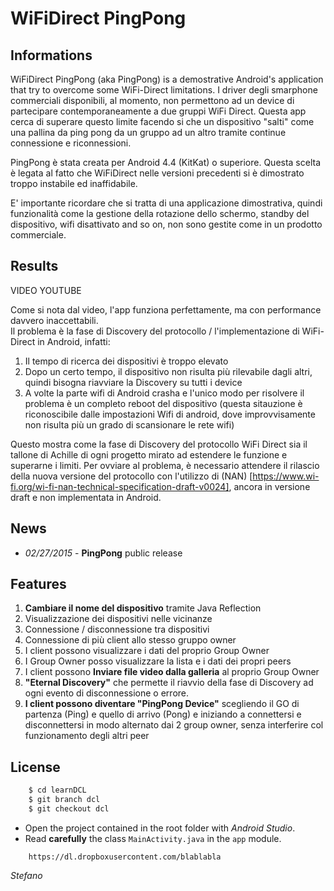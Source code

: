 # WiFiDirect PingPong

## Informations
WiFiDirect PingPong (aka PingPong) is a demostrative Android's application that try to overcome some WiFi-Direct limitations.
I driver degli smarphone commerciali disponibili, al momento, non permettono ad un device di partecipare contemporaneamente a due gruppi WiFi Direct.
Questa app cerca di superare questo limite facendo si che un dispositivo "salti" come una pallina da ping pong da un gruppo ad un altro tramite continue connessione e riconnessioni.

PingPong è stata creata per Android 4.4 (KitKat) o superiore. Questa scelta è legata al fatto che WiFiDirect nelle versioni precedenti si è dimostrato troppo instabile ed inaffidabile.

E' importante ricordare che si tratta di una applicazione dimostrativa, quindi funzionalità come la gestione della rotazione dello schermo, standby del dispositivo, wifi disattivato and so on, non sono gestite come in un prodotto commerciale.

## Results
VIDEO YOUTUBE 

Come si nota dal video, l'app funziona perfettamente, ma con performance davvero inaccettabili.<br/>
Il problema è la fase di Discovery del protocollo / l'implementazione di WiFi-Direct in Android, infatti:<br/>
1. Il tempo di ricerca dei dispositivi è troppo elevato<br/>
2. Dopo un certo tempo, il dispositivo non risulta più rilevabile dagli altri, quindi bisogna riavviare la Discovery su tutti i device<br/>
3. A volte la parte wifi di Android crasha e l'unico modo per risolvere il problema è un completo reboot del dispositivo (questa sitauzione è riconoscibile dalle impostazioni Wifi di android, dove improvvisamente non risulta più un grado di scansionare le rete wifi)

Questo mostra come la fase di Discovery del protocollo WiFi Direct sia il tallone di Achille di ogni progetto mirato ad estendere le funzione e superarne i limiti.
Per ovviare al problema, è necessario attendere il rilascio della nuova versione del protocollo con l'utilizzo di (NAN) [https://www.wi-fi.org/wi-fi-nan-technical-specification-draft-v0024], ancora in versione draft e non implementata in Android.


## News
- *02/27/2015* - **PingPong** public release


## Features
1. **Cambiare il nome del dispositivo** tramite Java Reflection
2. Visualizzazione dei dispositivi nelle vicinanze
3. Connessione / disconnessione tra dispositivi
4. Connessione di più client allo stesso gruppo owner
5. I client possono visualizzare i dati del proprio Group Owner
6. I Group Owner posso visualizzare la lista e i dati dei propri peers
7. I client possono **Inviare file video dalla galleria** al proprio Group Owner
8. **"Eternal Discovery"** che permette il riavvio della fase di Discovery ad ogni evento di disconnessione o errore.
9. **I client possono diventare "PingPong Device"** scegliendo il GO di partenza (Ping) e quello di arrivo (Pong) e iniziando a connettersi e disconnettersi in modo alternato dai 2 group owner, senza interferire col funzionamento degli altri peer

## License







``` bash
    $ cd learnDCL
    $ git branch dcl
    $ git checkout dcl
```
* Open the project contained in the root folder with *Android Studio*.
* Read **carefully** the class `MainActivity.java` in the `app` module. 

```
    https://dl.dropboxusercontent.com/blablabla
```


*Stefano*

